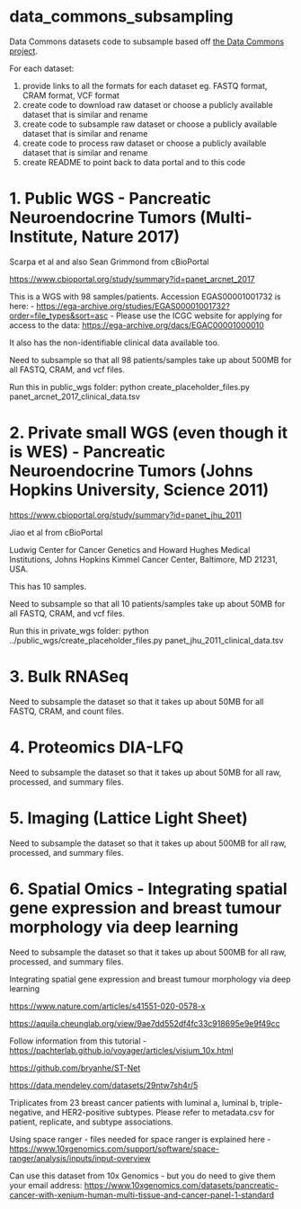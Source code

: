 # data_commons_subsampling
Data Commons datasets code to subsample based off [the Data Commons project](https://github.com/WEHI-ResearchComputing/data-commons/wiki).

For each dataset:
1. provide links to all the formats for each dataset eg. FASTQ format, CRAM format, VCF format
2. create code to download raw dataset or choose a publicly available dataset that is similar and rename
3. create code to subsample raw dataset or choose a publicly available dataset that is similar and rename
4. create code to process raw dataset or choose a publicly available dataset that is similar and rename
5. create README to point back to data portal and to this code



# 1. Public WGS - Pancreatic Neuroendocrine Tumors (Multi-Institute, Nature 2017) 

 
Scarpa et al and also Sean Grimmond from cBioPortal 

https://www.cbioportal.org/study/summary?id=panet_arcnet_2017 

This is a WGS with 98 samples/patients.  Accession EGAS00001001732 is here: - https://ega-archive.org/studies/EGAS00001001732?order=file_types&sort=asc - Please use the ICGC website for applying for access to the data: https://ega-archive.org/dacs/EGAC00001000010

It also has the non-identifiable clinical data available too. 

Need to subsample so that all 98 patients/samples take up about 500MB for all FASTQ, CRAM, and vcf files.


Run this in public_wgs folder:  python create_placeholder_files.py panet_arcnet_2017_clinical_data.tsv

# 2. Private small WGS (even though it is WES) - Pancreatic Neuroendocrine Tumors (Johns Hopkins University, Science 2011) 


https://www.cbioportal.org/study/summary?id=panet_jhu_2011 

Jiao et al from cBioPortal 

Ludwig Center for Cancer Genetics and Howard Hughes Medical Institutions, Johns Hopkins Kimmel Cancer Center, Baltimore, MD 21231, USA. 


This has 10 samples. 

Need to subsample so that all 10 patients/samples take up about 50MB for all FASTQ, CRAM, and vcf files.

Run this in private_wgs folder: python ../public_wgs/create_placeholder_files.py panet_jhu_2011_clinical_data.tsv


# 3. Bulk RNASeq  

 

 
Need to subsample the dataset so that it takes up about 50MB for all FASTQ, CRAM, and count files.

# 4. Proteomics DIA-LFQ 

Need to subsample the dataset so that it takes up about 50MB for all raw, processed, and summary files.

# 5. Imaging (Lattice Light Sheet) 

 

Need to subsample the dataset so that it takes up about 500MB for all raw, processed, and summary files.

 

 

# 6. Spatial Omics - Integrating spatial gene expression and breast tumour morphology via deep learning


Need to subsample the dataset so that it takes up about 500MB for all raw, processed, and summary files.

Integrating spatial gene expression and breast tumour morphology via deep learning

https://www.nature.com/articles/s41551-020-0578-x

https://aquila.cheunglab.org/view/9ae7dd552df4fc33c918695e9e9f49cc

Follow information from this tutorial - https://pachterlab.github.io/voyager/articles/visium_10x.html

https://github.com/bryanhe/ST-Net

https://data.mendeley.com/datasets/29ntw7sh4r/5

Triplicates from 23 breast cancer patients with luminal a, luminal b, triple-negative, and HER2-positive subtypes. Please refer to metadata.csv for patient, replicate, and subtype associations.

Using space ranger - files needed for space ranger is explained here - https://www.10xgenomics.com/support/software/space-ranger/analysis/inputs/input-overview

Can use this dataset from 10x Genomics - but you do need to give them your email address: https://www.10xgenomics.com/datasets/pancreatic-cancer-with-xenium-human-multi-tissue-and-cancer-panel-1-standard
